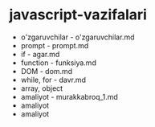# javascript-vazifalari

- o'zgaruvchilar - o'zgaruvchilar.md
- prompt - prompt.md
- if - agar.md
- function - funksiya.md
- DOM - dom.md
- while, for - davr.md
- array, object
- amaliyot - murakkabroq_1.md
- amaliyot
- amaliyot
